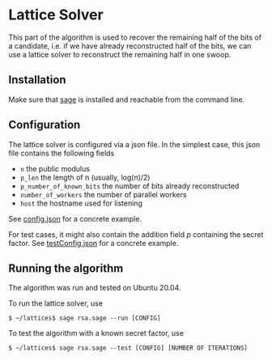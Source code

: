 # Lattice Solver
This part of the algorithm is used to recover the remaining half of the bits of a candidate, i.e. if we have already reconstructed half of the bits, we can use a lattice solver to reconstruct the remaining half in one swoop. 

## Installation
Make sure that [sage](http://sagemath.org) is installed and reachable from the command line.


## Configuration
The lattice solver is configured via a json file. 
In the simplest case, this json file contains the following fields
* `n` the public modulus
* `p_len` the length of n (usually, log(n)/2)
* `p_number_of_known_bits` the number of bits already reconstructed
* `number_of_workers` the number of parallel workers
* `host` the hostname used for listening

See [config.json](config.json) for a concrete example.

For test cases, it might also contain the addition field _p_ containing the secret factor. See [testConfig.json](testConfig.json) for a concrete example.

## Running the algorithm
The algorithm was run and tested on Ubuntu 20.04.

To run the lattice solver, use 

    $ ~/lattices$ sage rsa.sage --run [CONFIG]


To test the algorithm with a known secret factor, use 

    $ ~/lattices$ sage rsa.sage --test [CONFIG] [NUMBER OF ITERATIONS]

